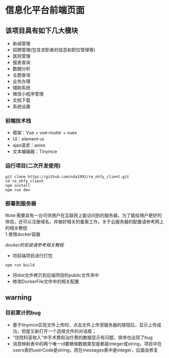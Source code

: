 # 信息化平台前端页面
## 该项目具有如下几大模块
- 新闻管理
- 招聘管理(包含求职者的信息和职位管理等)
- 医院管理
- 报表查询
- 数据分析
- 主题查询
- 业务办理
- 辅助系统
- 微信小程序管理
- 文档下载
- 系统设置

### 前端技术栈
- 框架：Vue + vue-router + vuex
- UI：element-ui
- ajax请求：axios
- 文本编辑器：Tinymce

### 运行项目(二次开发使用)
```shell
git clone https://github.com/nda1992/re_nhfy_client.git
cd re_nhfy_client
npm install
npm run dev
```
### 部署到服务器
Note:需要具有一台可供用户在互联网上能访问到的服务器，为了能给用户更好的体验，还可以注册域名，并做好相关的备案工作。关于云服务器的配置请参考网上的相关教程 <br>
1.使用docker容器

*docker的安装请参考相关教程*
- 将前端项目进行打包
```shell
npm run build
```
- 将dist文件拷贝到后端项目的public文件夹中
- 修改DockerFile文件中的相关配置

## warning
### 目前累计的bug
- 基于tinymce实现文件上传时，点击文件上传至服务器的按钮后，显示上传成功，但是又新打开一个选择文件的对话框；
- "住院科室收入"中手术费和治疗费的数据显示有问题，排序也出现了bug
- 消息映射表中的两个唯一id要确保数据类型是都是integer或string，项目中在users表的userCode是string，而在messages表中是integer，后面会修复
